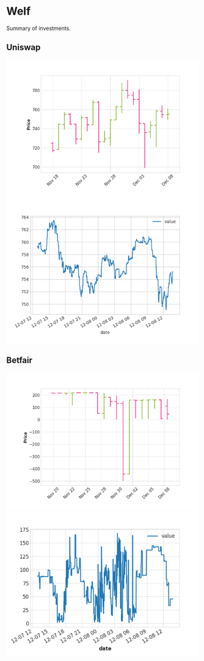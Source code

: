 # Welf

Summary of investments.

## Uniswap

![Trendline Uniswap](assets/images/trendline_uniswap.png)
![24h Uniswap](assets/images/24hr_line_uniswap.png)

## Betfair

![Trendline Betfair](assets/images/trendline_betfair.png)
![24h Betfair](assets/images/24hr_line_betfair.png)
